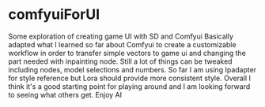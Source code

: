 # comfyuiForUI
Some exploration of creating game UI with SD and Comfyui
Basically adapted what I learned so far about Comfyui to create a customizable workflow in order to transfer simple vectors to game ui and changing the part needed with inpainting node.
Still a lot of things can be tweaked including nodes, model selections and numbers.
So far I am using Ipadapter for style reference but Lora should provide more consistent style.
Overall I think it's a good starting point for playing around and I am looking forward to seeing what others get.
Enjoy AI
